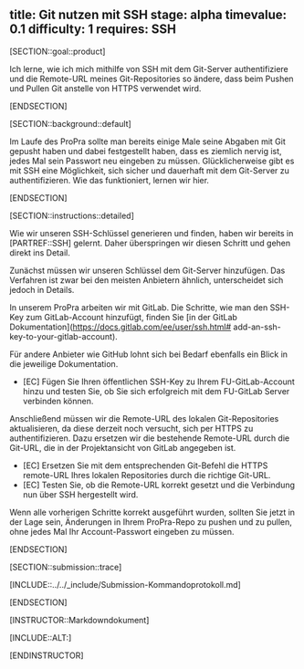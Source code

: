title: Git nutzen mit SSH
stage: alpha
timevalue: 0.1
difficulty: 1
requires: SSH
---

[SECTION::goal::product]

Ich lerne, wie ich mich mithilfe von SSH mit dem Git-Server authentifiziere und die Remote-URL 
meines Git-Repositories so ändere, dass beim Pushen und Pullen Git anstelle von HTTPS verwendet 
wird.

[ENDSECTION]

[SECTION::background::default]

Im Laufe des ProPra sollte man bereits einige Male seine Abgaben mit Git gepusht haben und dabei 
festgestellt haben, dass es ziemlich nervig ist, jedes Mal sein Passwort neu eingeben zu müssen.
Glücklicherweise gibt es mit SSH eine Möglichkeit, sich sicher und dauerhaft mit dem Git-Server 
zu authentifizieren. Wie das funktioniert, lernen wir hier.

[ENDSECTION]

[SECTION::instructions::detailed]

Wie wir unseren SSH-Schlüssel generieren und finden, haben wir bereits in [PARTREF::SSH] gelernt.
Daher überspringen wir diesen Schritt und gehen direkt ins Detail.

Zunächst müssen wir unseren Schlüssel dem Git-Server hinzufügen. Das Verfahren ist zwar bei den 
meisten Anbietern ähnlich, unterscheidet sich jedoch in Details.

In unserem ProPra arbeiten wir mit GitLab. Die Schritte, wie man den SSH-Key zum GitLab-Account 
hinzufügt, finden Sie [in der GitLab Dokumentation](https://docs.gitlab.com/ee/user/ssh.html#
add-an-ssh-key-to-your-gitlab-account).

Für andere Anbieter wie GitHub lohnt sich bei Bedarf ebenfalls ein Blick in die jeweilige 
Dokumentation.

- [EC] Fügen Sie Ihren öffentlichen SSH-Key zu Ihrem FU-GitLab-Account hinzu und testen Sie, ob 
Sie sich erfolgreich mit dem FU-GitLab Server verbinden können.

Anschließend müssen wir die Remote-URL des lokalen Git-Repositories aktualisieren, da diese 
derzeit noch versucht, sich per HTTPS zu authentifizieren. Dazu ersetzen wir die bestehende 
Remote-URL durch die Git-URL, die in der Projektansicht von GitLab angegeben ist.

- [EC] Ersetzen Sie mit dem entsprechenden Git-Befehl die HTTPS remote-URL Ihres lokalen 
Repositories 
durch die richtige Git-URL.
- [EC] Testen Sie, ob die Remote-URL korrekt gesetzt und die Verbindung nun über SSH hergestellt 
wird.

Wenn alle vorherigen Schritte korrekt ausgeführt wurden, sollten Sie jetzt in der Lage sein, 
Änderungen in Ihrem ProPra-Repo zu pushen und zu pullen, ohne jedes Mal Ihr Account-Passwort 
eingeben zu müssen.

[ENDSECTION]

[SECTION::submission::trace]

[INCLUDE::../../_include/Submission-Kommandoprotokoll.md]

[ENDSECTION]

[INSTRUCTOR::Markdowndokument]

[INCLUDE::ALT:]

[ENDINSTRUCTOR]
